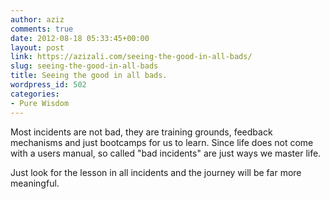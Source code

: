 ```yaml
---
author: aziz
comments: true
date: 2012-08-18 05:33:45+00:00
layout: post
link: https://azizali.com/seeing-the-good-in-all-bads/
slug: seeing-the-good-in-all-bads
title: Seeing the good in all bads.
wordpress_id: 502
categories:
- Pure Wisdom
---
```


Most incidents are not bad, they are training grounds, feedback mechanisms and just bootcamps for us to learn. Since life does not come with a users manual, so called "bad incidents" are just ways we master life.

Just look for the lesson in all incidents and the journey will be far more meaningful.
